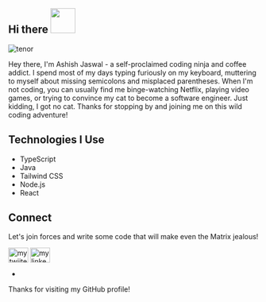  ## Hi there  <img src="https://media.giphy.com/media/hvRJCLFzcasrR4ia7z/giphy.gif" height = "50px" width="50px"></h1>



  

 ![tenor](https://user-images.githubusercontent.com/94538837/192638787-46dfed95-a22d-4b2a-a700-d8423be2c233.gif)
  
   
  Hey there, I'm Ashish Jaswal - a self-proclaimed coding ninja and coffee addict. I spend most of my days typing furiously on my keyboard, muttering to myself about missing semicolons and misplaced parentheses. When I'm not coding, you can usually find me binge-watching Netflix, playing video games, or trying to convince my cat to become a software engineer. Just kidding, I got no cat. Thanks for stopping by and joining me on this wild coding adventure!

## Technologies I Use

- TypeScript
- Java
- Tailwind CSS
- Node.js
- React

## Connect
<p>Let's join forces and write some code that will make even the Matrix jealous!</p>
<p>
  <a href="https://twitter.com/Ashishjas2002" target="blank"><img align="center" src="https://raw.githubusercontent.com/rahuldkjain/github-profile-readme-generator/master/src/images/icons/Social/twitter.svg" alt="my twiiter link" height="30" width="40" /></a>
  <a href="https://www.linkedin.com/in/ashish-jaswal-288b1a20a" target="blank"><img align="center" src="https://raw.githubusercontent.com/rahuldkjain/github-profile-readme-generator/master/src/images/icons/Social/linked-in-alt.svg" alt="my linkedin link" height="30" width="40" /></a>
</p>


- 
Thanks for visiting my GitHub profile!
